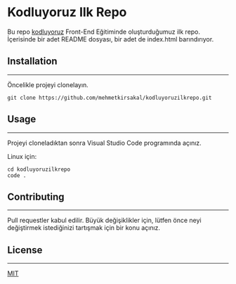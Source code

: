 # Kodluyoruz Ilk Repo



Bu repo [kodluyoruz](http://kodluyoruz.org) Front-End Eğitiminde oluşturduğumuz ilk repo. İçerisinde bir adet README dosyası, bir adet de index.html barındırıyor.

## Installation
***
Öncelikle projeyi clonelayın. 

```git
git clone https://github.com/mehmetkirsakal/kodluyoruzilkrepo.git
```

## Usage
***
Projeyi cloneladıktan sonra Visual Studio Code programında açınız.

Linux için:

```linux
cd kodluyoruzilkrepo
code .
```
## Contributing
***
Pull requestler kabul edilir. Büyük değişiklikler için, lütfen önce neyi değiştirmek istediğinizi tartışmak için bir konu açınız.

## License
***
[MIT](https://choosealicense.com/licenses/mit/)


